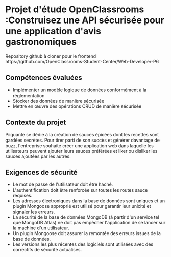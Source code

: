 <h1>Projet d'étude OpenClassrooms :Construisez une API sécurisée pour une application d'avis gastronomiques</h1>
Repository github à cloner pour le frontend https://github.com/OpenClassrooms-Student-Center/Web-Developer-P6

<h2>Compétences évaluées</h2>
<ul>
<li>Implémenter un modèle logique de données conformément à la réglementation</li>
<li>Stocker des données de manière sécurisée</li>
<li>Mettre en œuvre des opérations CRUD de manière sécurisée</li>
</ul>

<h2>Contexte du projet </h2>
Piiquante se dédie à la création de sauces épicées dont les recettes sont gardées
secrètes. Pour tirer parti de son succès et générer davantage de buzz, l'entreprise
souhaite créer une application web dans laquelle les utilisateurs peuvent ajouter
leurs sauces préférées et liker ou disliker les sauces ajoutées par les autres.

<h2>Exigences de sécurité</h2>
<ul>
<li>Le mot de passe de l'utilisateur doit être haché.</li>
<li> L'authentification doit être renforcée sur toutes les routes sauce requises.</li>
<li> Les adresses électroniques dans la base de données sont uniques et un
plugin Mongoose approprié est utilisé pour garantir leur unicité et signaler
les erreurs.</li>
<li> La sécurité de la base de données MongoDB (à partir d'un service tel que
MongoDB Atlas) ne doit pas empêcher l'application de se lancer sur la
machine d'un utilisateur.</li>
<li> Un plugin Mongoose doit assurer la remontée des erreurs issues de la base
de données.</li>
<li> Les versions les plus récentes des logiciels sont utilisées avec des correctifs
de sécurité actualisés.</li>
</ul>
